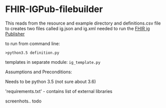 # FHIR-IGPub-filebuilder

This reads from the resource and example directory and definitions.csv file to creates two files called ig.json and ig.xml needed to run the [FHIR ig Publisher](http://wiki.hl7.org/index.php?title=IG_Publisher_Documentation)

to run from command line:

`>python3.5 definition.py`

templates in separate module: `ig_template.py`

Assumptions and Preconditions:

Needs to be python 3.5 (not sure about 3.6)

'requirements.txt' - contains list of external libraries

screenhots.. todo
